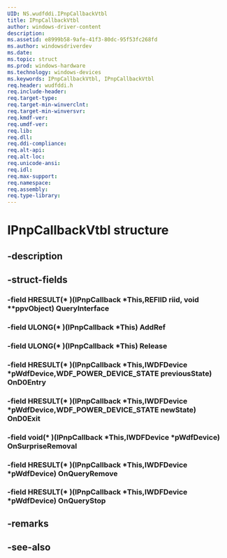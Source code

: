 ```yaml
---
UID: NS.wudfddi.IPnpCallbackVtbl
title: IPnpCallbackVtbl
author: windows-driver-content
description: 
ms.assetid: e8999b58-9afe-41f3-80dc-95f53fc268fd
ms.author: windowsdriverdev
ms.date: 
ms.topic: struct
ms.prod: windows-hardware
ms.technology: windows-devices
ms.keywords: IPnpCallbackVtbl, IPnpCallbackVtbl
req.header: wudfddi.h
req.include-header:
req.target-type:
req.target-min-winverclnt:
req.target-min-winversvr:
req.kmdf-ver:
req.umdf-ver:
req.lib:
req.dll:
req.ddi-compliance:
req.alt-api:
req.alt-loc:
req.unicode-ansi:
req.idl:
req.max-support:
req.namespace:
req.assembly:
req.type-library:
---
```


# IPnpCallbackVtbl structure

## -description



## -struct-fields

### -field HRESULT(* )(IPnpCallback *This,REFIID riid, void **ppvObject) QueryInterface			
 	
### -field ULONG(* )(IPnpCallback *This) AddRef			
 	
### -field ULONG(* )(IPnpCallback *This) Release			
 	
### -field HRESULT(* )(IPnpCallback *This,IWDFDevice *pWdfDevice,WDF_POWER_DEVICE_STATE previousState) OnD0Entry			
 	
### -field HRESULT(* )(IPnpCallback *This,IWDFDevice *pWdfDevice,WDF_POWER_DEVICE_STATE newState) OnD0Exit			
 	
### -field void(* )(IPnpCallback *This,IWDFDevice *pWdfDevice) OnSurpriseRemoval			
 	
### -field HRESULT(* )(IPnpCallback *This,IWDFDevice *pWdfDevice) OnQueryRemove			
 	
### -field HRESULT(* )(IPnpCallback *This,IWDFDevice *pWdfDevice) OnQueryStop			
 	
## -remarks

## -see-also